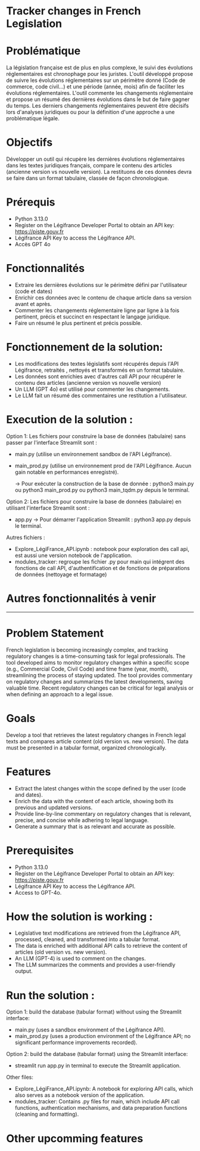 # Tracker changes in French Legislation 

# Problématique
La législation française est de plus en plus complexe, le suivi des évolutions réglementaires est chronophage pour les juristes. L'outil développé propose de suivre les évolutions réglementaires sur un périmètre donné (Code de commerce, code civil...) et une période (année, mois) afin de faciliter les évolutions réglementaires. L'outil commente les changements réglementaire et propose un résumé des dernières évolutions dans le but  de faire gagner du temps. Les derniers changements réglementaires peuvent être décisifs lors d'analyses juridiques ou pour la définition d'une approche a une problématique légale.

# Objectifs
Développer un outil qui récupère les dernières évolutions réglementaires dans les textes juridiques français, compare le contenu des articles (ancienne version vs nouvelle version). La restituons de ces données devra se faire dans un format tabulaire, classée de façon chronologique.

# Prérequis
- Python 3.13.0
- Register on the Légifrance Developer Portal to obtain an API key: https://piste.gouv.fr
- Légifrance API Key to access the Légifrance API. 
- Accès GPT 4o

# Fonctionnalités 
- Extraire les dernières évolutions sur le périmètre défini par l'utilisateur (code et dates)
- Enrichir ces données avec le contenu de chaque article dans sa version avant et après.  
- Commenter les changements réglementaire ligne par ligne à la fois pertinent, précis et succinct en respectant le langage juridique. 
- Faire un résumé le plus pertinent et précis possible.

# Fonctionnement de la solution: 
- Les modifications des textes législatifs sont récupérés depuis l'API Légifrance, retraités , nettoyés et transformés en un format tabulaire. 
- Les données sont enrichies avec d'autres call API pour récupérer le contenu des articles (ancienne version vs nouvelle version)
- Un LLM (GPT 4o) est utilisé pour commenter les changements.
- Le LLM fait un résumé des commentaires une restitution a l'utilisateur.

# Execution de la solution : 
Option 1: Les fichiers pour construire la base de données (tabulaire) sans passer par l'interface Streamlit sont : 
- main.py (utilise un environnement sandbox de l'API Légifrance).
- main_prod.py (utilise un environnement prod de l'API Légifrance. Aucun gain notable en performances enregistré).

	-> Pour exécuter la construction de la base de donnée : python3 main.py ou python3 main_prod.py ou python3 main_tqdm.py depuis le terminal.

Option 2: Les fichiers pour construire la base de données (tabulaire) en utilisant l'interface Streamlit sont : 
- app.py
	-> Pour démarrer l'application Streamlit : python3 app.py depuis le terminal.

Autres fichiers : 
-   Explore_LégiFrance_API.ipynb : notebook pour exploration des call api, est aussi une version notebook de l'application. 
- modules_tracker: regroupe les fichier .py pour main qui intégrent des fonctions de call API, d'authentification et de fonctions de préparations de données (nettoyage et formatage) 

# Autres fonctionnalités à venir

------------------------------------------------------------------------------------------------------------------------------------------------

# Problem Statement
French legislation is becoming increasingly complex, and tracking regulatory changes is a time-consuming task for legal professionals. The tool developed aims to monitor regulatory changes within a specific scope (e.g., Commercial Code, Civil Code) and time frame (year, month), streamlining the process of staying updated. The tool provides commentary on regulatory changes and summarizes the latest developments, saving valuable time. Recent regulatory changes can be critical for legal analysis or when defining an approach to a legal issue.

# Goals
Develop a tool that retrieves the latest regulatory changes in French legal texts and compares article content (old version vs. new version). The data must be presented in a tabular format, organized chronologically.

# Features
- Extract the latest changes within the scope defined by the user (code and dates).
- Enrich the data with the content of each article, showing both its previous and updated versions.
- Provide line-by-line commentary on regulatory changes that is relevant, precise, and concise while adhering to legal language.
- Generate a summary that is as relevant and accurate as possible.

# Prerequisites
- Python 3.13.0
- Register on the Légifrance Developer Portal to obtain an API key: https://piste.gouv.fr
- Légifrance API Key to access the Légifrance API.
- Access to GPT-4o.

# How the solution is working : 
- Legislative text modifications are retrieved from the Légifrance API, processed, cleaned, and transformed into a tabular format.
- The data is enriched with additional API calls to retrieve the content of articles (old version vs. new version).
- An LLM (GPT-4) is used to comment on the changes.
- The LLM summarizes the comments and provides a user-friendly output.

# Run the solution : 
Option 1: build the database (tabular format) without using the Streamlit interface:
- main.py (uses a sandbox environment of the Légifrance API).
- main_prod.py (uses a production environment of the Légifrance API; no significant performance improvements recorded).

Option 2: build the database (tabular format) using the Streamlit interface:
- streamlit run app.py in terminal to execute the Streamlit application.

Other files:
- Explore_LégiFrance_API.ipynb: A notebook for exploring API calls, which also serves as a notebook version of the application.
- modules_tracker: Contains .py files for main, which include API call functions, authentication mechanisms, and data preparation functions (cleaning and formatting).

# Other upcomming features

